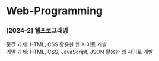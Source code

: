 # Web-Programming
<h3>[2024-2] 웹프로그래밍</h3> 
중간 과제: HTML, CSS 활용한 웹 사이트 개발 <br>
기말 과제: HTML, CSS, JavaScript, JSON 활용한 웹 사이트 개발
